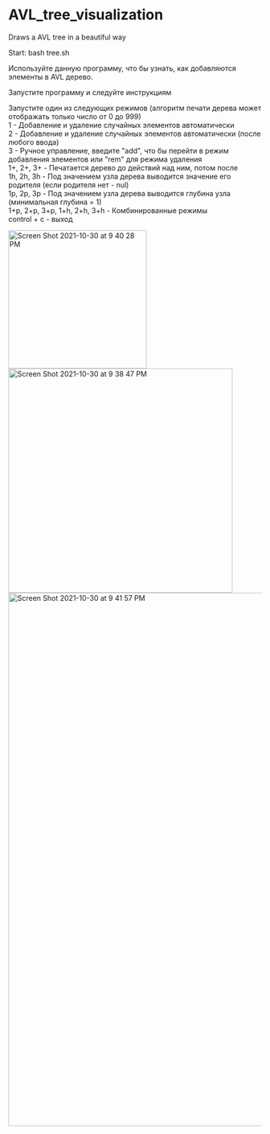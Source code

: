 # AVL_tree_visualization
Draws a AVL tree in a beautiful way

Start:  bash tree.sh

Используйте данную программу, что бы узнать, как добавляются элементы в AVL дерево.

Запустите программу и следуйте инструкциям

Запустите один из следующих режимов (алгоритм печати дерева может отображать только число от 0 до 999)<br/>
1 - Добавление и удаление случайных элементов автоматически<br/>
2 - Добавление и удаление случайных элементов автоматически (после любого ввода)<br/>
3 - Ручное управление, введите "add", что бы перейти в режим добавления элементов или "rem" для режима удаления<br/>
1+, 2+, 3+ - Печатается дерево до действий над ним, потом после<br/>
1h, 2h, 3h - Под значением узла дерева выводится значение его родителя (если родителя нет - nul)<br/>
1p, 2p, 3p - Под значением узла дерева выводится глубина узла (минимальная глубина = 1)<br/>
1+p, 2+p, 3+p, 1+h, 2+h, 3+h - Комбинированные режимы<br/>
control + c - выход<br/>

<img width="275" alt="Screen Shot 2021-10-30 at 9 40 28 PM" src="https://user-images.githubusercontent.com/70471514/139555062-51a0d38a-9d9a-4c3b-963c-e5ee8669c069.png"><br/>
<img width="446" alt="Screen Shot 2021-10-30 at 9 38 47 PM" src="https://user-images.githubusercontent.com/70471514/139555050-816c073f-c8aa-47f8-8d4b-34eb48976327.png"><br/>
<img width="1061" alt="Screen Shot 2021-10-30 at 9 41 57 PM" src="https://user-images.githubusercontent.com/70471514/139555065-dd79509d-8319-4659-8364-67423be61b5c.png"><br/>
